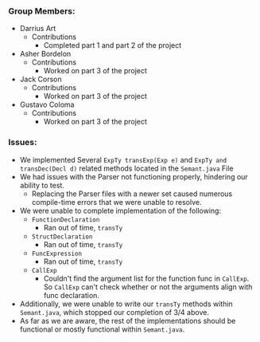 ### Group Members:

- Darrius Art
  - Contributions
    - Completed part 1 and part 2 of the project
- Asher Bordelon
  - Contributions
    - Worked on part 3 of the project
- Jack Corson
  - Contributions
    - Worked on part 3 of the project
- Gustavo Coloma
  - Contributions
    - Worked on part 3 of the project

### Issues:

- We implemented Several `ExpTy transExp(Exp e)` and `ExpTy and transDec(Decl d)` related methods located in the `Semant.java` File
- We had issues with the Parser not functioning properly, hindering our ability to test.
  - Replacing the Parser files with a newer set caused numerous compile-time errors that we were unable to resolve.
- We were unable to complete implementation of the following:
  - `FunctionDeclaration`
      - Ran out of time, `transTy`
  - `StructDeclaration`
      - Ran out of time, `transTy`
  - `FuncExpression`
      - Ran out of time, `transTy`
  - `CallExp`
    - Couldn't find the argument list for the function func in `CallExp`. So `CallExp` can't check whether or not the arguments align with func declaration.
- Additionally, we were unable to write our `transTy` methods within `Semant.java`, which stopped our completion of 3/4 above.
- As far as we are aware, the rest of the implementations should be functional or mostly functional within `Semant.java`.